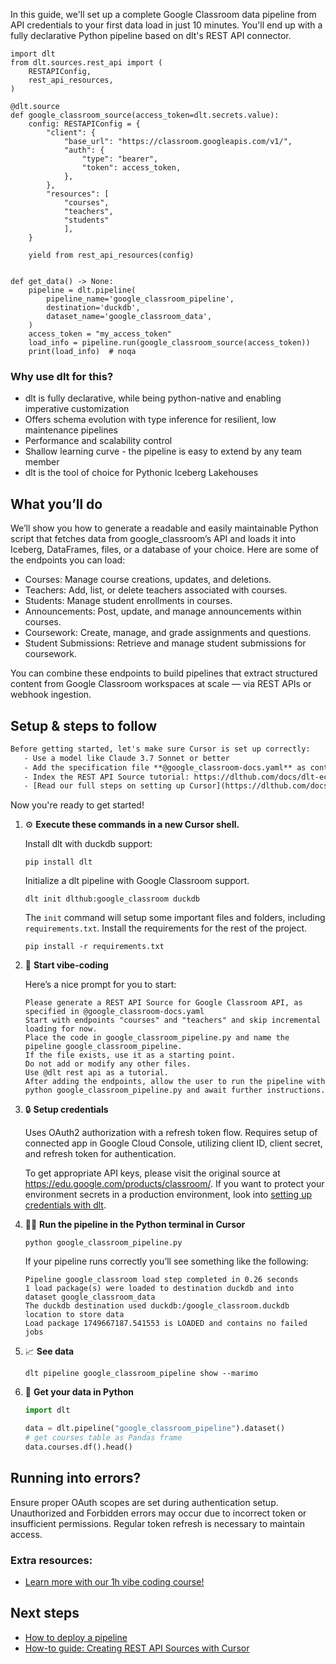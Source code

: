 In this guide, we'll set up a complete Google Classroom data pipeline from API credentials to your first data load in just 10 minutes. You'll end up with a fully declarative Python pipeline based on dlt's REST API connector.

```python-outcome
import dlt
from dlt.sources.rest_api import (
    RESTAPIConfig,
    rest_api_resources,
)

@dlt.source
def google_classroom_source(access_token=dlt.secrets.value):
    config: RESTAPIConfig = {
        "client": {
            "base_url": "https://classroom.googleapis.com/v1/",
            "auth": {
                "type": "bearer",
                "token": access_token,
            },
        },
        "resources": [
            "courses",
            "teachers",
            "students"
            ],
    }

    yield from rest_api_resources(config)


def get_data() -> None:
    pipeline = dlt.pipeline(
        pipeline_name='google_classroom_pipeline',
        destination='duckdb',
        dataset_name='google_classroom_data', 
    )
    access_token = "my_access_token"
    load_info = pipeline.run(google_classroom_source(access_token))
    print(load_info)  # noqa
```

### Why use dlt for this?

- dlt is fully declarative, while being python-native and enabling imperative customization
- Offers schema evolution with type inference for resilient, low maintenance pipelines
- Performance and scalability control
- Shallow learning curve - the pipeline is easy to extend by any team member
- dlt is the tool of choice for Pythonic Iceberg Lakehouses

## What you’ll do

We’ll show you how to generate a readable and easily maintainable Python script that fetches data from google_classroom’s API and loads it into Iceberg, DataFrames, files, or a database of your choice. Here are some of the endpoints you can load:

- Courses: Manage course creations, updates, and deletions.
- Teachers: Add, list, or delete teachers associated with courses.
- Students: Manage student enrollments in courses.
- Announcements: Post, update, and manage announcements within courses.
- Coursework: Create, manage, and grade assignments and questions.
- Student Submissions: Retrieve and manage student submissions for coursework.

You can combine these endpoints to build pipelines that extract structured content from Google Classroom workspaces at scale — via REST APIs or webhook ingestion.

## Setup & steps to follow

```default
Before getting started, let's make sure Cursor is set up correctly:
   - Use a model like Claude 3.7 Sonnet or better
   - Add the specification file **@google_classroom-docs.yaml** as context
   - Index the REST API Source tutorial: https://dlthub.com/docs/dlt-ecosystem/verified-sources/rest_api/ and add it to context as **@dlt rest api**
   - [Read our full steps on setting up Cursor](https://dlthub.com/docs/dlt-ecosystem/llm-tooling/cursor-restapi#23-configuring-cursor-with-documentation)
```

Now you're ready to get started! 

1. ⚙️ **Execute these commands in a new Cursor shell.**
    
    Install dlt with duckdb support:
    ```shell
    pip install dlt
    ```

    Initialize a dlt pipeline with Google Classroom support.
    ```shell
    dlt init dlthub:google_classroom duckdb
    ```

    The `init` command will setup some important files and folders, including `requirements.txt`. Install the requirements for the rest of the project.
    ```shell
    pip install -r requirements.txt
    ```
    
2. 🤠 **Start vibe-coding**
    
    Here’s a nice prompt for you to start: 
    
    ```prompt
    Please generate a REST API Source for Google Classroom API, as specified in @google_classroom-docs.yaml 
    Start with endpoints "courses" and "teachers" and skip incremental loading for now. 
    Place the code in google_classroom_pipeline.py and name the pipeline google_classroom_pipeline. 
    If the file exists, use it as a starting point. 
    Do not add or modify any other files. 
    Use @dlt rest api as a tutorial. 
    After adding the endpoints, allow the user to run the pipeline with python google_classroom_pipeline.py and await further instructions.
    ```

    
3. 🔒 **Setup credentials** 
    
    Uses OAuth2 authorization with a refresh token flow. Requires setup of connected app in Google Cloud Console, utilizing client ID, client secret, and refresh token for authentication.
    
    To get appropriate API keys, please visit the original source at https://edu.google.com/products/classroom/.
    If you want to protect your environment secrets in a production environment, look into [setting up credentials with dlt](https://dlthub.com/docs/walkthroughs/add_credentials).
    
4. 🏃‍♀️ **Run the pipeline in the Python terminal in Cursor**
    
    ```shell
    python google_classroom_pipeline.py
    ```
    
    If your pipeline runs correctly you’ll see something like the following:
    
    ```shell
    Pipeline google_classroom load step completed in 0.26 seconds
    1 load package(s) were loaded to destination duckdb and into dataset google_classroom_data
    The duckdb destination used duckdb:/google_classroom.duckdb location to store data
    Load package 1749667187.541553 is LOADED and contains no failed jobs
    ```
    
5. 📈 **See data**
    
    ```shell
    dlt pipeline google_classroom_pipeline show --marimo
    ```
    
6. 🐍 **Get your data in Python**
    
    ```python
    import dlt

   data = dlt.pipeline("google_classroom_pipeline").dataset()
   # get courses table as Pandas frame
   data.courses.df().head()
    ```

## Running into errors?

Ensure proper OAuth scopes are set during authentication setup. Unauthorized and Forbidden errors may occur due to incorrect token or insufficient permissions. Regular token refresh is necessary to maintain access.

### Extra resources:

- [Learn more with our 1h vibe coding course!](https://www.youtube.com/watch?v=GGid70rnJuM)

## Next steps

- [How to deploy a pipeline](https://dlthub.com/docs/walkthroughs/deploy-a-pipeline)
- [How-to guide: Creating REST API Sources with Cursor](https://dlthub.com/docs/dlt-ecosystem/llm-tooling/cursor-restapi)